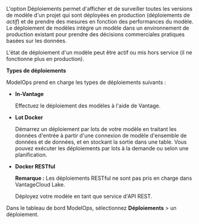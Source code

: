 L'option Déploiements permet d'afficher et de surveiller toutes les versions de modèle d'un projet qui sont déployées en production (déploiements de *actif*) et de prendre des mesures en fonction des performances du modèle. Le déploiement de modèles intègre un modèle dans un environnement de production existant pour prendre des décisions commerciales pratiques basées sur les données.

L'état de déploiement d'un modèle peut être actif ou mis hors service (il ne fonctionne plus en production).

**Types de déploiements**

ModelOps prend en charge les types de déploiements suivants :

-   **In-Vantage**

    Effectuez le déploiement des modèles à l'aide de Vantage.


-   **Lot Docker**

    Démarrez un déploiement par lots de votre modèle en traitant les données d'entrée à partir d'une connexion de modèle d'ensemble de données et de données, et en stockant la sortie dans une table. Vous pouvez exécuter les déploiements par lots à la demande ou selon une planification.


-   **Docker RESTful**

    **Remarque :** Les déploiements RESTful ne sont pas pris en charge dans VantageCloud Lake.

    Déployez votre modèle en tant que service d'API REST.


Dans le tableau de bord ModelOps, sélectionnez **Déploiements** > un déploiement.

